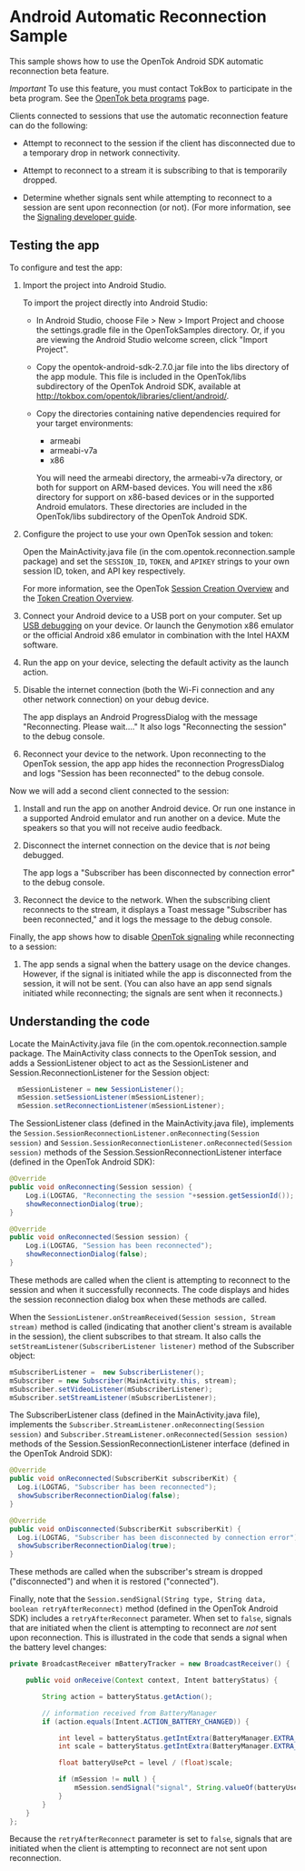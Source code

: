 Android Automatic Reconnection Sample
=====================================

This sample shows how to use the OpenTok Android SDK automatic reconnection beta feature.

*Important* To use this feature, you must contact TokBox to participate in the beta program.
See the [OpenTok beta programs](https://tokbox.com/platform/beta-programs) page.

Clients connected to sessions that use the automatic reconnection feature can do the following:

* Attempt to reconnect to the session if the client has disconnected due to a temporary drop in
  network connectivity.

* Attempt to reconnect to a stream it is subscribing to that is temporarily dropped.

* Determine whether signals sent while attempting to reconnect to a session are sent upon
  reconnection (or not). (For more information, see the
  [Signaling developer guide](https://tokbox.com/developer/guides/signaling/js/).

## Testing the app

To configure and test the app:

1. Import the project into Android Studio.

   To import the project directly into Android Studio:

   * In Android Studio, choose File > New > Import Project and choose the settings.gradle file in
     the OpenTokSamples directory. Or, if you are viewing the Android Studio welcome screen,
     click "Import Project".

   * Copy the opentok-android-sdk-2.7.0.jar file into the libs directory of the app module.
     This file is included in the OpenTok/libs subdirectory of the OpenTok Android SDK, available at
     <http://tokbox.com/opentok/libraries/client/android/>.

   * Copy the directories containing native dependencies required for your target environments:

     * armeabi
     * armeabi-v7a
     * x86

     You will need the armeabi directory, the armeabi-v7a directory, or both for support on
     ARM-based devices. You will need the x86 directory for support on x86-based devices or in
     the supported Android emulators. These directories are included in the OpenTok/libs
     subdirectory of the OpenTok Android SDK.

2. Configure the project to use your own OpenTok session and token:

   Open the MainActivity.java file (in the com.opentok.reconnection.sample package) and set
   the `SESSION_ID`, `TOKEN`, and `APIKEY` strings to your own session ID, token, and API key
   respectively.

   For more information, see the OpenTok [Session Creation
   Overview](https://tokbox.com/opentok/tutorials/create-session/) and the [Token Creation
   Overview](https://tokbox.com/opentok/tutorials/create-token/).

3.  Connect your Android device to a USB port on your computer. Set up
   [USB debugging](http://developer.android.com/tools/device.html) on your device.
   Or launch the Genymotion x86 emulator or the official Android x86 emulator in combination
   with the Intel HAXM software.

4.  Run the app on your device, selecting the default activity as the launch action.

5. Disable the internet connection (both the Wi-Fi connection and any other network connection)
   on your debug device.

   The app displays an Android ProgressDialog with the message "Reconnecting. Please wait...."
   It also logs "Reconnecting the session" to the debug console.

6. Reconnect your device to the network. Upon reconnecting to the OpenTok session, the app
   app hides the reconnection ProgressDialog and logs "Session has been reconnected" to the debug
   console.

Now we will add a second client connected to the session:

1. Install and run the app on another Android device. Or run one instance in a supported Android
   emulator and run another on a device. Mute the speakers so that you will not receive audio
   feedback.

2. Disconnect the internet connection on the device that is _not_ being debugged.

   The app logs a "Subscriber has been disconnected by connection error" to the debug console.

5. Reconnect the device to the network. When the subscribing client reconnects to the stream, it
   displays a Toast message "Subscriber has been reconnected," and it logs the message to the
   debug console.

Finally, the app shows how to disable
[OpenTok signaling](https://tokbox.com/developer/guides/signaling/android/) while reconnecting
to a session:

1. The app sends a signal when the battery usage on the device changes. However, if the signal is
   initiated while the app is disconnected from the session, it will not be sent. (You can also
   have an app send signals initiated while reconnecting; the signals are sent when it reconnects.)

## Understanding the code

Locate the MainActivity.java file (in the com.opentok.reconnection.sample package. The MainActivity
class connects to the OpenTok session, and adds a SessionListener object to act as the
SessionListener and Session.ReconnectionListener for the Session object:

```java
  mSessionListener = new SessionListener();
  mSession.setSessionListener(mSessionListener);
  mSession.setReconnectionListener(mSessionListener);
```

The SessionListener class (defined in the MainActivity.java file), implements the
`Session.SessionReconnectionListener.onReconnecting(Session session)` and
`Session.SessionReconnectionListener.onReconnected(Session session)` methods of the
Session.SessionReconnectionListener interface (defined in the OpenTok Android SDK):

```java
@Override
public void onReconnecting(Session session) {
    Log.i(LOGTAG, "Reconnecting the session "+session.getSessionId());
    showReconnectionDialog(true);
}

@Override
public void onReconnected(Session session) {
    Log.i(LOGTAG, "Session has been reconnected");
    showReconnectionDialog(false);
}
```

These methods are called when the client is attempting to reconnect to the session and when it
successfully reconnects. The code displays and hides the session reconnection dialog box when
these methods are called.

When the `SessionListener.onStreamReceived(Session session, Stream stream)` method is called
(indicating that another client's stream is available in the session), the client subscribes to
that stream. It also calls the `setStreamListener(SubscriberListener listener)` method of the
Subscriber object:

```java
mSubscriberListener =  new SubscriberListener();
mSubscriber = new Subscriber(MainActivity.this, stream);
mSubscriber.setVideoListener(mSubscriberListener);
mSubscriber.setStreamListener(mSubscriberListener);
```

The SubscriberListener class (defined in the MainActivity.java file), implements the
`Subscriber.StreamListener.onReconnecting(Session session)` and
`Subscriber.StreamListener.onReconnected(Session session)` methods of the
Session.SessionReconnectionListener interface (defined in the OpenTok Android SDK):

```java
@Override
public void onReconnected(SubscriberKit subscriberKit) {
  Log.i(LOGTAG, "Subscriber has been reconnected");
  showSubscriberReconnectionDialog(false);
}

@Override
public void onDisconnected(SubscriberKit subscriberKit) {
  Log.i(LOGTAG, "Subscriber has been disconnected by connection error");
  showSubscriberReconnectionDialog(true);
}
```

These methods are called when the subscriber's stream is dropped ("disconnected") and when it is
restored ("connected").

Finally, note that the `Session.sendSignal(String type, String data, boolean retryAfterReconnect)`
method (defined in the OpenTok Android SDK) includes a `retryAfterReconnect` parameter. When set
to `false`, signals that are initiated when the client is attempting to reconnect are _not_ sent
upon reconnection. This is illustrated in the code that sends a signal when the battery level
changes:

```java
private BroadcastReceiver mBatteryTracker = new BroadcastReceiver() {

    public void onReceive(Context context, Intent batteryStatus) {

        String action = batteryStatus.getAction();

        // information received from BatteryManager
        if (action.equals(Intent.ACTION_BATTERY_CHANGED)) {

            int level = batteryStatus.getIntExtra(BatteryManager.EXTRA_LEVEL, -1);
            int scale = batteryStatus.getIntExtra(BatteryManager.EXTRA_SCALE, -1);

            float batteryUsePct = level / (float)scale;

            if (mSession != null ) {
                mSession.sendSignal("signal", String.valueOf(batteryUsePct), false);
            }
        }
    }
};
```

Because the `retryAfterReconnect` parameter is set to `false`, signals that are initiated when
the client is attempting to reconnect are not sent upon reconnection.
